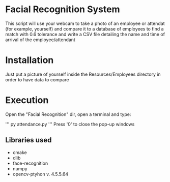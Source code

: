 # Facial Recognition System
This script will use your webcam to take a photo of an employee or attendat (for example, yourself) and compare it to a database of employees to find a match with 0.6 tolerance and write a CSV file detailing the name and time of arrival of the employee/attendant

# Installation
Just put a picture of yourself inside the Resources/Employees directory in order to have data to compare

# Execution
Open the "Facial Recognition" dir, open a terminal and type:

'''
py attendance.py
'''
Press '0' to close the pop-up windows

## Libraries used
* cmake
* dlib
* face-recognition
* numpy
* opencv-ptyhon v. 4.5.5.64
